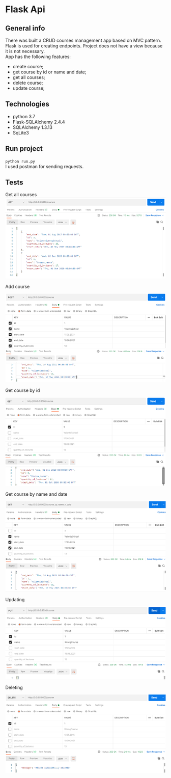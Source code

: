 # Flask Api
## General info
There was built a CRUD courses management app based on MVC pattern.
Flask is used for creating endpoints. Project does not have a view because it is not necessary.  
App has the following features:
* create course;
* get course by id or name and date;
* get all courses;
* delete course;
* update course;
## Technologies
* python 3.7
* Flask-SQLAlchemy 2.4.4
* SQLAlchemy 1.3.13
* SqLite3
## Run project
`python run.py`   
I used postman for sending requests.
## Tests
Get all courses
![get_list_courses](images/get_list_courses.png)

Add course 

![add_course](images/add_course.png)

Get course by id

![get_course_by_id](images/get_course_by_id.png)

Get course by name and date

![get_course_by_name_and_date](images/get_course_by_name_and_date.png)

Updating

![update](images/update_1.png)

Deleting 

![delete](images/delete.png)

